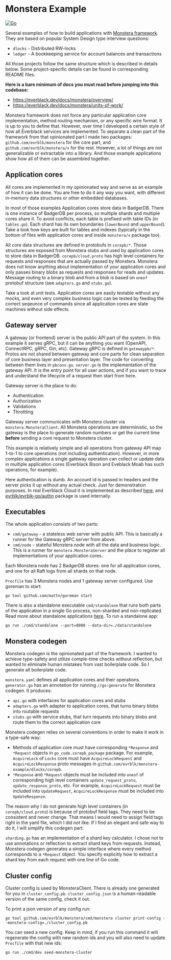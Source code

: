 # Monstera Example

[![Go](https://github.com/evrblk/monstera-example/actions/workflows/go.yml/badge.svg)](https://github.com/evrblk/monstera-example/actions/workflows/go.yml)

Several examples of how to build applications with [Monstera framework](https://github.com/evrblk/monstera). They are
based on popular System Design type interview questions:

* `dlocks` - Distributed RW-locks
* `ledger` - A bookkeeping service for account balances and transactions

All those projects follow the same structure which is described in details below. Some project-specific details
can be found in corresponding README files.

__Here is a bare minimum of docs you must read before jumping into this codebase:__

* https://everblack.dev/docs/monstera/overview/
* https://everblack.dev/docs/monstera/units-of-work/

Monstera framework does not force any particular application core implementation, method routing mechanism, or any 
specific wire format. It is up to you to define that. However, over time I developed a certain style of how all
Everblack services are implemented. To separate a clean part of the framework from that opinionated part I made
two packages: `github.com/evrblk/monstera` for the core part, and `github.com/evrblk/monstera/x` for the rest.
However, a lot of things are not generalizable or extractable into a library. And those example applications show 
how all of them can be assembled together.

## Application cores

All cores are implemented in my opinionated way and serve as an example of how it can be done. You are free to
do it any way you want, with different in-memory data structures or other embedded databases.

In most of those examples Application cores store data in BadgerDB. There is one instance of BadgerDB per process, 
so multiple shards and multiple cores share it. To avoid conflicts, each table is prefixed with table IDs (in 
`tables.go`). Each shard has its own boundaries (`lowerBound` and `upperBound`). Take a look how keys are built 
for tables and indexes (typically in the bottom of files with application cores and inside `monstera/x` package too).

All core data structures are defined in protobufs in `corepb/*`. Those structures are exposed from Monstera stubs
and used by application cores to store data in BadgerDB. `corepb/cloud.proto` has high level containers for requests
and responses that are actually passed by Monstera. Monstera does not know anything about implementation of your
application cores and only passes binary blobs as requests and responses for reads and updates. Message routing to a
binary blob and from a blob is based on `oneof` protobuf structure (see `adapters.go` and `stubs.go`).

Take a look at unit tests. Application cores are easily testable without any mocks, and even very complex business 
logic can be tested by feeding the correct seqeunce of commands since all application cores are state machines without 
side effects.

## Gateway server

A gateway (or frontend) server is the public API part of the system. In this example it serves gRPC, but it can be
anything you want (OpenAPI, ConnectRPC, gRPC, Gin, etc). Gateway gRPC is defined in `gatewaypb/*`. Protos are not
shared between gateway and core parts for clean separation of core business layer and presentation layer. The code for
converting between them lives in `pbconv.go`. `server.go` is the implementation of the gateway API. It is the entry 
point for all user actions, and if you want to trace and understand the lifecycle of a request then start from here.

Gateway server is the place to do:

* Authentication
* Authorization
* Validations
* Throttling

Gateway server communicates with Monstera cluster via `monstera.MonsteraClient`. All Monstera operations are 
deterministic, so the gateway is the place to generate random numbers or get the current time __before__ sending a core
request to Monstera cluster.

This example is relatively simple and all operations from gateway API map 1-to-1 to core operations (not including 
authentication). However, in more complex applications a single gateway operation can collect or update data in 
multiple application cores (Everblack Bison and Eveblack Moab has such operations, for example).

Here authentication is dumb. An account id is passed in headers and the server picks it up without any actual check. 
Just for demonstration purposes. In real Everblack Cloud it is implemented as described 
[here](https://everblack.dev/docs/api/authentication/), and 
[evrblk/evrblk-go/authn](https://github.com/evrblk/evrblk-go/tree/master/authn) package is used internally.

## Executables

The whole application consists of two parts:

* `cmd/gateway` - a stateless web server with public API. This is basically a runner for the Gateway gRPC server 
  from above.
* `cmd/node` - stateful Monstera node with all the data and business logic. This is a runner for 
  `monstera.MonsteraServer` and the place to register all implementations of your application cores.

Each Monstera node has 2 BadgerDB stores: one for all application cores, and one for all Raft logs from all shards
on that node.

`Procfile` has 3 Monstera nodes and 1 gateway server configured. Use goreman to start:

```
go tool github.com/mattn/goreman start
```

There is also a standalone executable `cmd/standalone` that runs both parts of the application in a single Go process,
non-sharded and non-replicated. Read more about standalone applications 
[here](https://everblack.dev/docs/monstera/standalone-application/). To run a standalone app:

```
go run ./cmd/standalone --port=8000 --data-dir=./data/standalone
```

## Monstera codegen

Monstera codegen is the opinionated part of the framework. I wanted to achieve type-safety and utilize comple-time 
checks without reflection, but wanted to eliminate human mistakes from vast boilerplate code. So I generate all 
boilerplate code.

`monstera.yaml` defines all application cores and their operations. `generator.go` has an annotation for running
`//go:generate` for Monstera codegen. It produces:

* `api.go` with interfaces for application cores and stubs
* `adapters.go` with adapter to application cores, that turns binary blobs into routable requests
* `stubs.go` with service stubs, that turn requests into binary blobs and route them to the correct application core

Monstera codegen relies on several conventions in order to make it work in a type-safe way:

* Methods of application core must have corresponding `*Response` and `*Request` objects in `go_code.corepb_package` 
  package. For example, `AcquireLock` of `Locks` core must have `AcquireLockRequest` and `AcquireLockResponse` proto 
  messages in `github.com/evrblk/monstera-example/dlocks/corepb`.
* `*Response` and `*Request` objects must be included into `oneof` of corresponding high level containers 
  `update_request_proto`, `update_response_proto`, etc. For example, `AcquireLockRequest` must be included into 
  `UpdateRequest`, `AcquireLockResponse` must be included into `UpdateResponse`.

The reason why I do not generate high level containers (in `corepb/cloud.proto`) is because of protobuf field tags.
They need to be consistent and never change. That means I would need to assign field tags right in the yaml file, which
I did not like. If I find an elegant and safe way to do it, I will simplify this codegen part.

`sharding.go` has an implementation of a shard key calculator. I chose not to use annotations or reflection to extract
shard keys from requests. Instead, Monstera codegen generates a simple interface where every  method corresponds to 
a `*Request` object. You specify explicitly how to extract a shard key from each request with one line of Go code.

## Cluster config

Cluster config is used by MonsteraClient. There is already one generated for you in `cluster_config.pb`. 
`cluster_config.json` is a human-readable version of the same config, check it out.

To print a json version of any config run:

```
go tool github.com/evrblk/monstera/cmd/monstera cluster print-config --monstera-config=./cluster_config.pb
```

You can seed a new config. Keep in mind, if you run this command it will regenerate the config with new random ids and 
you  will also need to update `Procfile` with that new ids:

```
go run ./cmd/dev seed-monstera-cluster
```
